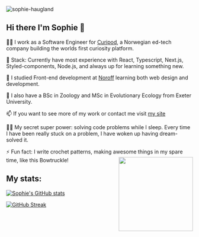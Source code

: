 ![sophie-haugland](https://user-images.githubusercontent.com/54497081/194089677-e114ecc6-c9b8-4133-8d4c-4a7854641e5e.png)



## Hi there I'm Sophie 👋 

 👩‍💻 I work as a Software Engineer for <a href="https://curipod.com/">Curipod</a>, a Norwegian ed-tech company building the worlds first curiosity platform.
 
 🥞 Stack: Currently have most experience with React, Typescript, Next.js, Styled-components, Node.js, and always up for learning something new.

🌱 I studied Front-end development at <a href="https://www.noroff.no/en/studies/vocational-school/front-end-development">Noroff</a> learning both web design and development.

🐘 I also have a BSc in Zoology and MSc in Evolutionary Ecology from Exeter University.

📫 If you want to see more of my work or contact me visit <a href="https://soph-web-dev.eu/">my site</a>

🦸‍♀️ My secret super power: solving code problems while I sleep. Every time I have been really stuck on a problem, I have woken up having dream-solved it. 

⚡ Fun fact: I write crochet patterns, making awesome things in my spare time, like this Bowtruckle!
<img src="https://user-images.githubusercontent.com/54497081/194096904-3f97909e-b46c-49de-bca2-9a3ad3540973.png" width="200" height="200" align="right" />



## My stats:
[![Sophie's GitHub stats](https://github-readme-stats.vercel.app/api?username=Soph-H-P&theme=onedark&show_icons=true)](https://github.com/anuraghazra/github-readme-stats)

[![GitHub Streak](https://streak-stats.demolab.com/?user=DenverCoder1)](https://git.io/streak-stats)
